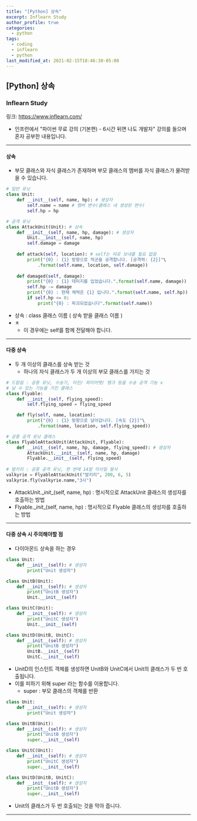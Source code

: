 ```yaml
---
title: "[Python] 상속"
excerpt: Inflearn Study
author_profile: true
categories: 
  - python
tags:
  - coding
  - inflearn
  - python
last_modified_at: 2021-02-15T18:46:30-05:00
---
```




## [Python] 상속



### Inflearn Study

링크: <https://www.inflearn.com/>

* 인프런에서 "파이썬 무료 강의 (기본편) - 6시간 뒤면 나도 개발자" 강의를 들으며 혼자 공부한 내용입니다.

***

#### 상속

* 부모 클래스와 자식 클래스가 존재하며 부모 클래스의 멤버를 자식 클래스가 물려받을 수 있습니다.

```python
# 일반 유닛
class Unit:
    def __init__(self, name, hp): # 생성자
        self.name = name # 멤버 변수(클래스 내 생성된 변수)
        self.hp = hp
```

```python
# 공격 유닛
class AttackUnit(Unit): # 상속
    def __init__(self, name, hp, damage): # 생성자
        Unit.__init__(self, name, hp)
        self.damage = damage
    
    def attack(self, location): # self는 따로 보내줄 필요 없음
        print("{0} : {1} 방향으로 적군을 공격합니다. [공격력: {2}]"\
            .format(self.name, location, self.damage))
    
    def damaged(self, damage):
        print("{0} : {1} 데미지를 입었습니다.".format(self.name, damage))
        self.hp -= damage
        print("{0} : 현재 체력은 {1} 입니다.".format(self.name, self.hp))
        if self.hp <= 0:
            print("{0} : 파괴되었습니다".format(self.name))
```

* 상속 : class 클래스 이름 ( 상속 받을 클래스 이름 )
* ㅊ
  * 이 경우에는 self를 함께 전달해야 합니다.

***

#### 다중 상속

* 두 개 이상의 클래스를 상속 받는 것
  * 하나의 자식 클래스가 두 개 이상의 부모 클래스를 가지는 것

```python
# 드랍쉽 : 공중 유닛, 수송기, 미린/ 파이어뱃/ 탱크 등을 수송 공격 기능 x
# 날 수 있는 기능을 가진 클래스
class Flyable:
    def __init__(self, flying_speed):
        self.flying_speed = flying_speed

    def fly(self, name, location):
        print("{0} : {1} 방향으로 날아갑니다. [속도 {2}]"\
            .format(name, location, self.flying_speed))

# 공중 공격 유닛 클래스
class FlyableAttackUnit(AttackUnit, Flyable):
    def __init__(self, name, hp, damage, flying_speed): # 생성자
        AttackUnit.__init__(self, name, hp, damage)
        Flyable.__init__(self, flying_speed)
        
# 발키리 : 공중 공격 유닛, 한 번에 14발 미사일 발사
valkyrie = FlyableAttackUnit("발키리", 200, 6, 5)
valkyrie.fly(valkyrie.name,"3시")    
```

* AttackUnit.\__init__(self, name, hp) : 명시적으로 AttackUnit 클래스의 생성자를 호출하는 방법
* Flyable.\__init__(self, name, hp) : 명시적으로 Flyable 클래스의 생성자를 호출하는 방법

***

#### 다중 상속 시 주의해야할 점

* 다이아몬드 상속을 하는 경우

```python
class Unit:
    def __init__(self): # 생성자
        print("Unit 생성자")

class UnitB(Unit):
    def __init__(self): # 생성자
        print("UnitB 생성자")
        Unit.__init__(self)

class UnitC(Unit):
    def __init__(self): # 생성자
        print("UnitC 생성자")
        Unit.__init__(self)

class UnitD(UnitB, UnitC):
    def __init__(self): # 생성자
        print("UnitB 생성자")
        UnitB.__init__(self)
        UnitC.__init__(self)
```

* UnitD의 인스턴트 객체를 생성하면 UnitB와 UnitC에서 Unit의 클래스가 두 번 호출됩니다.
* 이를 피하기 위해 super 라는 함수를 이용합니다.
  * super : 부모 클래스의 객체를 반환

```python
class Unit:
    def __init__(self): # 생성자
        print("Unit 생성자")

class UnitB(Unit):
    def __init__(self): # 생성자
        print("UnitB 생성자")
        super.__init__(self)

class UnitC(Unit):
    def __init__(self): # 생성자
        print("UnitC 생성자")
        super.__init__(self)

class UnitD(UnitB, UnitC):
    def __init__(self): # 생성자
        print("UnitB 생성자")
        super.__init__(self)
```

* Unit의 클래스가 두 번 호출되는 것을 막아 줍니다.

***

